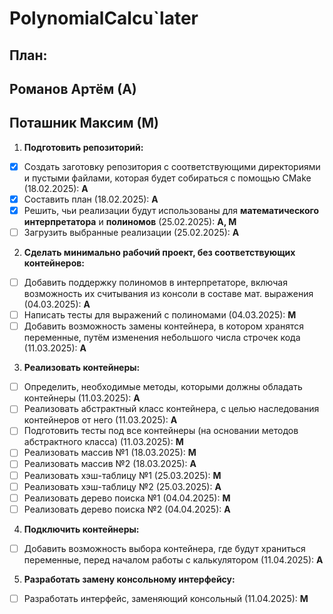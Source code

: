 # PolynomialCalcu`later
## План:
## Романов Артём (А)
## Поташник Максим (М)
1) **Подготовить репозиторий:**
* [x] Создать заготовку репозитория с соответствующими директориями и пустыми файлами, которая будет собираться с помощью CMake (18.02.2025): **А**
* [x] Составить план (18.02.2025): **А**
* [x] Решить, чьи реализации будут использованы для **математического интерпретатора** и **полиномов** (25.02.2025): **А, М**
* [ ] Загрузить выбранные реализации (25.02.2025): **А**
2) **Сделать минимально рабочий проект, без соответствующих контейнеров:**
* [ ] Добавить поддержку полиномов в интерпретаторе, включая возможность их считывания из консоли в составе мат. выражения (04.03.2025): **А**
* [ ] Написать тесты для выражений с полиномами (04.03.2025): **М**
* [ ] Добавить возможность замены контейнера, в котором хранятся переменные, путём изменения небольшого числа строчек кода (11.03.2025): **А**
3) **Реализовать контейнеры:**
* [ ] Определить, необходимые методы, которыми должны обладать контейнеры (11.03.2025): **А**
* [ ] Реализовать абстрактный класс контейнера, с целью наследования контейнеров от него (11.03.2025): **А**
* [ ] Подготовить тесты под все контейнеры (на основании методов абстрактного класса) (11.03.2025): **М**
* [ ] Реализовать массив №1 (18.03.2025): **М**
* [ ] Реализовать массив №2 (18.03.2025): **А**
* [ ] Реализовать хэш-таблицу №1 (25.03.2025): **М**
* [ ] Реализовать хэш-таблицу №2 (25.03.2025): **А**
* [ ] Реализовать дерево поиска №1 (04.04.2025): **М**
* [ ] Реализовать дерево поиска №2 (04.04.2025): **А**
4) **Подключить контейнеры:**
* [ ] Добавить возможность выбора контейнера, где будут храниться переменные, перед началом работы с калькулятором (11.04.2025): **А**
5) **Разработать замену консольному интерфейсу:**
* [ ] Разработать интерфейс, заменяющий консольный (11.04.2025): **М**


